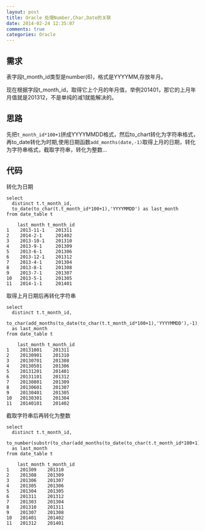 ```yaml
---
layout: post
title: Oracle 处理Number,Char,Date的关联
date: 2014-02-24 12:35:07
comments: true
categories: Oracle
---
```

## 需求

表字段t_month_id类型是number(6)，格式是YYYYMM,存放年月。

现在根据字段t_month_id，取得它上个月的年月值，举例201401，那它的上月年月值就是201312，不是单纯的减1就能解决的。

## 思路

先把`t_month_id*100+1`拼成YYYYMMDD格式，然后to_chart转化为字符串格式，再to_date转化为时期,使用日期函数`add_months(date,-1)`取得上月的日期，转化为字符串格式，截取字符串，转化为整数...

## 代码

转化为日期

    select 
      distinct t.t_month_id,
      to_date(to_char(t.t_month_id*100+1),'YYYYMMDD') as last_month
    from date_table t

        last_month t_month_id
    1    2013-11-1    201311
    2    2014-2-1     201402
    3    2013-10-1    201310
    4    2013-9-1     201309
    5    2013-6-1     201306
    6    2013-12-1    201312
    7    2013-4-1     201304
    8    2013-8-1     201308
    9    2013-7-1     201307
    10   2013-5-1     201305
    11   2014-1-1     201401

取得上月日期后再转化字符串

    select 
      distinct t.t_month_id,
      to_char(add_months(to_date(to_char(t.t_month_id*100+1),'YYYYMMDD'),-1),'YYYYMMDD') 
      as last_month
    from date_table t

        last_month t_month_id
    1    20131001    201311
    2    20130901    201310
    3    20130701    201308
    4    20130501    201306
    5    20131201    201401
    6    20131101    201312
    7    20130801    201309
    8    20130601    201307
    9    20130401    201305
    10   20130301    201304
    11   20140101    201402

截取字符串后再转化为整数

    select 
      distinct t.t_month_id,
      to_number(substr(to_char(add_months(to_date(to_char(t.t_month_id*100+1),'YYYYMMDD'),-1),'YYYYMMDD'),0,6)) 
      as last_month
    from date_table t

        last_month t_month_id
    1    201309    201310
    2    201308    201309
    3    201306    201307
    4    201305    201306
    5    201304    201305
    6    201311    201312
    7    201303    201304
    8    201310    201311
    9    201307    201308
    10   201401    201402
    11   201312    201401
